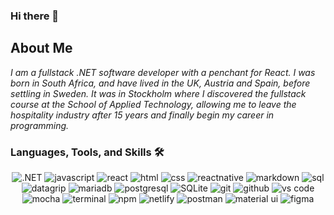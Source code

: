 ### Hi there 👋

## About Me

_I am a fullstack .NET software developer with a penchant for React. I was born in South Africa, and have lived in the UK, Austria and Spain, before settling in Sweden. It was in Stockholm where I discovered the fullstack course at the School of Applied Technology, allowing me to leave the hospitality industry after 15 years and finally begin my career in programming._

### Languages, Tools, and Skills 🛠

<div align="center">
<img src="https://img.shields.io/badge/.NET-512BD4?style=for-the-badge&logo=.NET&logoColor=white" alt=".NET" />
<img src="https://img.shields.io/badge/JavaScript-F7DF1E?style=for-the-badge&logo=javascript&logoColor=black" alt="javascript" />
<img src="https://img.shields.io/badge/React-61DAFB?style=for-the-badge&logo=react&logoColor=black" alt="react" />

<img src="https://img.shields.io/badge/HTML-E34F26?style=for-the-badge&logo=html5&logoColor=white" alt="html" />
<img src="https://img.shields.io/badge/css-1572B6?style=for-the-badge&logo=css3&logoColor=white" alt="css" />
<img src="https://img.shields.io/badge/React%20Native-61DAFB?style=for-the-badge&logo=react&logoColor=black" alt="reactnative" />
<img src="https://img.shields.io/badge/Markdown-000000?style=for-the-badge&logo=markdown&logoColor=white" alt="markdown" />
<img src="https://img.shields.io/badge/SQL-407AFC?style=for-the-badge&logo=icloud&logoColor=white" alt="sql" />
<img src="https://img.shields.io/badge/datagrip-000000?style=for-the-badge&logo=datagrip&logoColor=white" alt="datagrip" />
<img src="https://img.shields.io/badge/mariadb-003545?style=for-the-badge&logo=mariadb&logoColor=white" alt="mariadb" />
<img src="https://img.shields.io/badge/postgresql-336791?style=for-the-badge&logo=postgresql&logoColor=white" alt="postgresql" />
<img src="https://img.shields.io/badge/sqlite-003B57?style=for-the-badge&logo=sqlite&logoColor=white" alt="SQLite" />
<img src="https://img.shields.io/badge/Git-F05032?style=for-the-badge&logo=git&logoColor=white" alt="git" />
<img src="https://img.shields.io/badge/GitHub-100000?style=for-the-badge&logo=github&logoColor=white" alt="github" />
<img src="https://img.shields.io/badge/vs%20code-007ACC?style=for-the-badge&logo=visual%20studio%20code&logoColor=white" alt="vs code" />
<img src="https://img.shields.io/badge/mocha-663100?style=for-the-badge&logo=mocha&logoColor=white" alt="mocha" />
<img src="https://img.shields.io/badge/terminal%20commands-black?style=for-the-badge&logo=windows%20terminal&logoColor=white" alt="terminal" />
<img src="https://img.shields.io/badge/npm-CB3837?style=for-the-badge&logo=npm&logoColor=white" alt="npm" />

<img src="https://img.shields.io/badge/Netlify-00C7B7?style=for-the-badge&logo=netlify&logoColor=white" alt="netlify" />

<img src="https://img.shields.io/badge/postman-FF6C37?style=for-the-badge&logo=postman&logoColor=white" alt="postman" />

<img src="https://img.shields.io/badge/material--ui-0081CB?style=for-the-badge&logo=material-ui&logoColor=white" alt="material ui" />

<img src="https://img.shields.io/badge/figma-F24E1E?style=for-the-badge&logo=figma&logoColor=white" alt="figma" />

</div>
